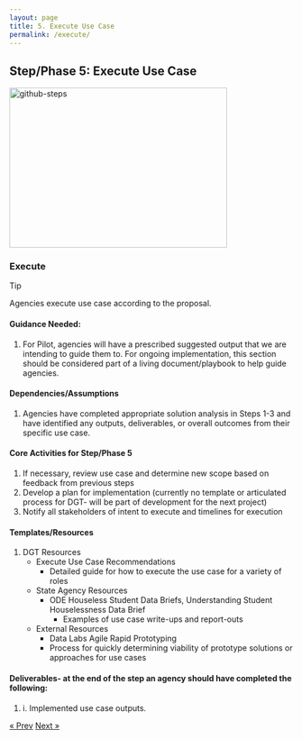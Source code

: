 ```yaml
---
layout: page
title: 5. Execute Use Case
permalink: /execute/
---
```

## Step/Phase 5: Execute Use Case
<img width="386" height="284" alt="github-steps" src="https://github.com/user-attachments/assets/c5a65f40-62e4-456b-897f-510ca7b36936" />

### Execute
> [!TIP]
> Agencies execute use case according to the proposal.
> 
#### Guidance Needed:  

1. For Pilot, agencies will have a prescribed suggested output that we are intending to guide them to. For ongoing implementation, this section should be considered part of a living document/playbook to help guide agencies.

#### Dependencies/Assumptions
1. Agencies have completed appropriate solution analysis in Steps 1-3 and have identified any outputs, deliverables, or overall outcomes from their specific use case.

#### Core Activities for Step/Phase 5
1. If necessary, review use case and determine new scope based on feedback from previous steps
2. Develop a plan for implementation (currently no template or articulated process for DGT- will be part of development for the next project)
3. Notify all stakeholders of intent to execute and timelines for execution

#### Templates/Resources
1. DGT Resources
     - Execute Use Case Recommendations 
       - Detailed guide for how to execute the use case for a variety of roles
     - State Agency Resources
       - ODE Houseless Student Data Briefs, Understanding Student Houselessness Data Brief
         - Examples of use case write-ups and report-outs
     - External Resources
       - Data Labs Agile Rapid Prototyping
        - Process for quickly determining viability of prototype solutions or approaches for use cases
#### Deliverables- at the end of the step an agency should have completed the following:
1. i.	Implemented use case outputs.
   
<!-- Pagination -->
<div class="pagination">
  <a class="pagination-item older" href="{{ site.baseurl }}/define">&laquo; Prev</a>
  <a class="pagination-item newer" href="{{ site.baseurl }}/implement">Next &raquo;</a>
</div>
